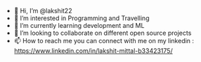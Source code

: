 - 👋 Hi, I’m @lakshit22
- 👀 I’m interested in Programming and Travelling
- 🌱 I’m currently learning development and ML
- 💞️ I’m looking to collaborate on different open source projects
- 📫 How to reach me you can connect with me on my linkedin : https://www.linkedin.com/in/lakshit-mittal-b33423175/

<!---
lakshit22/lakshit22 is a ✨ special ✨ repository because its `README.md` (this file) appears on your GitHub profile.
You can click the Preview link to take a look at your changes.
--->
